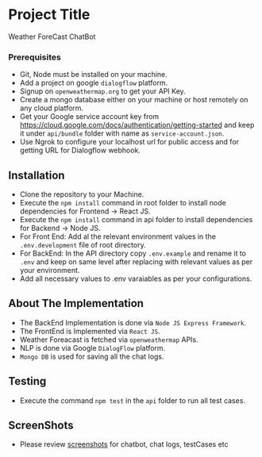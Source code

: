 # Project Title

Weather ForeCast ChatBot

### Prerequisites

* Git, Node must be installed on your machine.
* Add a project on google `dialogflow` platform.
* Signup on `openweathermap.org` to get your API Key.
* Create a mongo database either on your machine or host remotely on any cloud platform.
* Get your Google service account key from https://cloud.google.com/docs/authentication/getting-started and keep it under `api/bundle` folder with name as `service-account.json`.
* Use Ngrok to configure your localhost url for public access and for getting URL for Dialogflow webhook. 

## Installation

* Clone the repository to your Machine.
* Execute the `npm install` command in root folder to install node dependencies for Frontend -> React JS.
* Execute the `npm install` command in api folder to install dependencies for Backend -> Node JS.
* For Front End: Add al the relevant environment values in the `.env.development` file of root directory. 
* For BackEnd: In the API directory copy `.env.example` and rename it to `.env` and keep on same level after replacing with relevant values as per your environment.
* Add all necessary values to .env varaiables as per your configurations.

## About The Implementation

* The BackEnd Implementation is done via `Node JS Express Framework`.
* The FrontEnd is Implemented via `React JS`.
* Weather Foreacast is fetched via `openweathermap` APIs.
* NLP is done via Google `DialogFlow` platform.
* `Mongo DB` is used for saving all the chat logs.

## Testing

* Execute the command `npm test` in the `api` folder to run all test cases.

## ScreenShots

* Please review [screenshots](https://github.com/faisalsiddiq87/WeatherBot/tree/master/public/screenshots) for chatbot, chat logs, testCases etc

